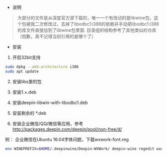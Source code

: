 - 说明
> 大部分的文件是从深度官方源下载的，唯一一个有改动的是libwine包，这个包被我二次修改过，去掉了libodbc1:i386的依赖并手动把libodbc1:i386的库文件直接加到了libwine包里面.
> 目录组织结构参考了其他类似的仓库（抱歉，真不记得当初引用的是哪个了）

- 安装
1. 开启32bit支持 
``` bash
sudo dpkg --add-architecture i386
sudo apt update
```
2. 安装libs里的包

3. 安装1.×.deb

4. 安装deepin-libwin-with-libodbc1.deb
 
5. 安装剩余的 *.deb

6. 安装企业微信/QQ/微信等应用，参考 http://packages.deepin.com/deepin/pool/non-free/d/

附：
企业微信在Ubuntu 16.04字体问题，下载wxwork-font.reg
```bash
env WINEPREFIX=$HOME/.deepinwine/Deepin-WXWork/ deepin-wine regedit wxwork-font.reg
```
